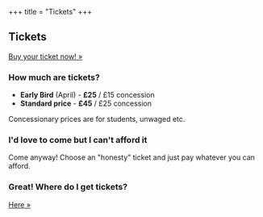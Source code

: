 +++
title = "Tickets"
+++

<section class="row">
    <div class="main-container">
        <a id="top"></a>
        <main class="container generic">
            <div class="col-md-12 main">
                <h1>Tickets</h1>
                <p>
                    <a class="inner-link highlight" href="https://ti.to/nidc/nidc2017">Buy your ticket now! &raquo;</a>
                </p>
                <h3>How much are tickets?</h3>
                <p>
                    <ul>
                        <li><strong>Early Bird</strong> (April) - <strong>£25</strong> / £15 concession</li>
                        <li><strong>Standard price</strong> - <strong>£45</strong> / £25 concession</li>
                    </ul>
                    Concessionary prices are for students, unwaged etc.
                </p>
                <h3>I'd love to come but I can't afford it</h3>
                <p>
                    Come anyway! Choose an "honesty" ticket and just pay whatever you can afford.
                </p>
                <h3>Great! Where do I get tickets?</h3>
                <p>
                    <a class="inner-link highlight" href="https://ti.to/nidc/nidc2017">Here &raquo;</a>
                </p>
            </div>
        </main>
    </div>
</section>